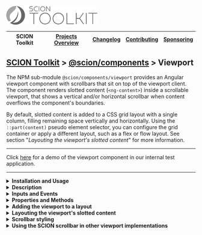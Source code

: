 <a href="/README.md"><img src="/resources/branding/scion-toolkit-banner.svg" height="50" alt="SCION Toolkit"></a>

| SCION Toolkit | [Projects Overview][menu-projects-overview] | [Changelog][menu-changelog] | [Contributing][menu-contributing] | [Sponsoring][menu-sponsoring] |  
| --- | --- | --- | --- | --- |

## [SCION Toolkit][menu-home] > [@scion/components][link-scion-components] > Viewport

The NPM sub-module `@scion/components/viewport` provides an Angular viewport component with scrollbars that sit on top of the viewport client. The component renders slotted content (`<ng-content>`) inside a scrollable viewport, that shows a vertical and/or horizontal scrollbar when content overflows the component's boundaries.

By default, slotted content is added to a CSS grid layout with a single column, filling remaining space vertically and horizontally. Using the `::part(content)` pseudo element selector, you can configure the grid container or apply a different layout, such as a flex or flow layout. See section "*Layouting the viewport's slotted content*" for more information.

***
Click [here](https://components.scion.vercel.app/#/sci-viewport) for a demo of the viewport component in our internal test application.
***

<!--- INSTALLATION AND USAGE --->
<details>
  <summary><strong>Installation and Usage</strong></summary>

1. Install `@scion/components` using the NPM command-line tool: 
   ```
   npm install @scion/components @scion/toolkit @angular/cdk
   ```

1. Import `SciViewportComponent` in your component.

   ```typescript
   import {SciViewportComponent} from '@scion/components/viewport';

   @Component({
     // other metadata skipped
     standalone: true,
     imports: [SciViewportComponent]
   })
   export class YourComponent {
   }
   ```

   Alternatively, import `SciViewportModule` in the `NgModule` that declares your component.

   ```typescript
   import {SciViewportModule} from '@scion/components/viewport';

   @NgModule({
     imports: [SciViewportModule]
   })
   export class AppModule {
   }
   ```

1. Put your content inside the `<sci-viewport></sci-viewport>` component, as following:

   ```html
   <sci-viewport>
     your content
   </sci-viewport>
   ```

</details>

<details>
  <summary><strong>Description</strong></summary>
  
This component represents a viewport with the `<ng-content>` used as scrollable content. Content is added to a CSS grid layout.

The viewport component displays scrollbars when its content overflows. Scrollbars are displayed on top of the content, not next to it. The component uses the native scrollbars of the operating system if they are already sitting on top, or falls back and renders scrollbars on top otherwise. The viewport remains natively scrollable with the native scrollbars shifted out of the viewport's visible area. Consequently, the viewport keeps supporting native scrolling features such as touch gestures, scroll speed acceleration, or scrolling near the viewport edges during drag-and-drop operations.

</details>

<!--- INPUTS AND EVENTS --->
<details>
  <summary><strong>Inputs and Events</strong></summary>
  
#### Inputs:
- **scrollbarStyle**\
  Controls whether to use native scrollbars or, which is by default, emulated scrollbars that sit on top of the viewport client. In the latter, the viewport client remains natively scrollable.\
  Supported values are `native`, `on-top`, or `hidden`.

#### Events:
- **scroll**\
  Emits upon a scroll event.

</details>

<!--- PROPERTIES AND METHODS --->
<details>
  <summary><strong>Properties and Methods</strong></summary>

#### Properties:
- **scrollTop**\
  Sets or returns the number of pixels that the viewport client is scrolled vertically.

- **scrollLeft**\
  Sets or returns the number of pixels that the viewport client is scrolled horizontally.

- **scrollHeight**\
  Returns the height of the viewport client.

- **scrollWidth**\
  Returns the width of the viewport client.

- **viewportElement**\
  Returns the viewport `HTMLElement`.

- **viewportClientElement**\
  Returns the viewport client `HTMLElement`.

#### Methods:
- **isElementInView**\
  Checks if the specified element is scrolled into the viewport.
- **scrollIntoView**\
  Scrolls the specified element into the viewport.
- **computeOffset**\
  Computes the distance of the element to the viewport's left or top border.

</details>

<!--- LAYOUT --->
<details>
  <summary><strong>Adding the viewport to a layout</strong></summary>

Typically you would add the viewport component to a flexible layout, filling the remaining space vertically and horizontally, such as a flexbox container with the viewport's `flex` CSS property set to either `flex: auto` or `flex: 1 1 0`.

The viewport is sized according to its content width and height. It grows to absorb any free space, thus overflowing its content only when encountering a layout constraint. Depending on the layout, different steps may be necessary to prevent the viewport from growing to infinity.

- If practical, give the viewport a fixed size or a maximum size.
- If you add the viewport to a flexbox layout, make sure that it cannot exceed the available space. Instead, the viewport should fill the remaining space, vertically and horizontally. Be aware that, by default, a flex item does not shrink below its minimum content size. To change this, set the viewport's `flex-basis` to `0` (instead of `auto`), or use the CSS shorthand property `flex: 1 1 0`. The `flex-basis` defines the default size of a flex item before the remaining extra space is distributed. If the viewport does not appear after setting this property, check its parent elements' content sizes. As an alternative to setting `flex: 1 1 0`, change the setting to `flex: auto` and hide the overflow in the parent element, as follows: `overflow: hidden`. Another approach would be to set the minimum height of all parents to `0`, as follows: `min-height: 0`.

> For the complete documentation on the flex layout and its features, refer to https://developer.mozilla.org/en-US/docs/Web/CSS/flex.
 </details>

<details>
  <summary><strong>Layouting the viewport's slotted content</strong></summary>

By default, the viewport's slotted content (`ng-content`) is added to a CSS grid container with a single column, filling remaining space vertically and horizontally. Using the `::part(content)` pseudo element selector, you can configure the grid container or apply a different layout, such as a flex or flow layout.

#### Example of adding slotted content to a CSS flex container.
```css
sci-viewport::part(content) {
  display: flex;
  flex-direction: column;
}
```

#### Example of configuring CSS grid container with two columns
```css
sci-viewport::part(content) {
  grid-template-columns: 1fr 1fr;
  gap: 1em;
}
```

</details>

<!--- SCROLLBAR --->
<details>
  <summary><strong>Scrollbar styling</strong></summary>

You can override the following CSS variables to control the appearance of the scrollbar:

- `--sci-viewport-scrollbar-color`\
  Sets the color of the scrollbar (by default, uses `rgb(78, 78, 78)`). 

Example of how to set CSS variables:
```css 
sci-viewport {
  --sci-viewport-scrollbar-color: blue;
}
```

</details>

<details>
  <summary><strong>Using the SCION scrollbar in other viewport implementations</strong></summary>

The module `@scion/components/viewport` exports the scrollbar component `<sci-scrollbar>` used internally by `<sci-viewport>`, allowing you to use it with other viewports as well, like for example with the `<cdk-virtual-scroll-viewport>` component of Angular CDK.

**The following example illustrates how to use `<sci-scrollbar>` in combination with `<cdk-virtual-scroll-viewport>`.**

1. Install `@scion/components` using the NPM command-line tool: 
   ```
   npm install @scion/components @scion/toolkit @angular/cdk
   ```
   > The library requires some peer dependencies to be installed. By using the above command, those are installed as well.

1. Import `SciViewportModule` in the module where to use the scrollbar:
   
   ```typescript
   import {SciViewportModule} from '@scion/components/viewport';
   import {ScrollingModule} from '@angular/cdk/scrolling';

   @NgModule({
     imports: [
       SciViewportModule,
       ScrollingModule
     ]
   })
   export class YourModule {
   }
   ```

1. Add the following code to the HTML template:

   ```html
   <main>
     <cdk-virtual-scroll-viewport #cdkViewport
                                  [itemSize]="25"
                                  sciScrollable>
       <div *cdkVirtualFor="let item of items" [style.height.px]="25">
         {{item}}
       </div>
     </cdk-virtual-scroll-viewport>

     <!-- render vertical scrollbar which sits on top of the cdk viewport -->
     <sci-scrollbar [direction]="'vscroll'" [viewport]="cdkViewport.getElementRef().nativeElement"></sci-scrollbar>
   </main>
   ```
   
   **Explanation:**

    - Adds the `<cdk-virtual-scroll-viewport>` element as child element to the `<main>` element. Instead of the `<main>` element, you could use any other container element.
    - Creates the local template variable `#cdkViewport` to hold the reference to the CDK viewport component.
    - Decorates the CDK viewport with the `sciScrollable` directive to hide its native scrollbars.
    - Adds the vertical scrollbar `<sci-scrollbar>` and connects it to the CDK viewport.

1. Add the following code to the component:

   ```typescript
   export class YourComponent {

     public items: string[] = [];

     constructor() {
       for (let i = 0; i < 100000; i++) {
         this.items.push(`${i}`);
       }
     }
   }
   ````

   The code snippet above populates the items array with 100'000 items.

1. Add the following code to the style template of the component:

   ```scss
     @use '@scion/components' as sci-components;
   
     main {
       display: grid; // stretches content vertically and horizontally
       position: relative; // positioned anchor for the scrollbars
       overflow: hidden; // hides native scrollbars (shifted out of the visible viewport area)
       @include sci-components.scrollbar-hide-when-inactive(); // hide scrollbars when the user is not hovering the viewport.
       height: 500px;
   
       > sci-scrollbar {
         @include sci-components.scrollbar-position(); // positions scrollbars
       }
     }
   ```
   
   **Explanation:**

    > The directive `sciScrollable` makes the host element, which is `<cdk-virtual-scroll-viewport>` in our example, natively scrollable. It shifts native scrollbars out of the visible area of the host element, unless they sit on top of the viewport, e.g., in OS X. This directive expects its host element to be the only child in document flow in its parent DOM element, which is `<main>` in our example. It makes the host element fill up the entire space (width and height set to 100%). The parent element should set `overflow: hidden` and `display: grid` or `display: flex` in combination with `flex: auto` to make the host element filling remaining space vertically and horizontally.

</details>

[menu-home]: /README.md
[menu-projects-overview]: /docs/site/projects-overview.md
[menu-changelog]: /docs/site/changelog.md
[menu-contributing]: /CONTRIBUTING.md
[menu-sponsoring]: /docs/site/sponsoring.md

[link-scion-components]: /docs/site/scion-components.md
